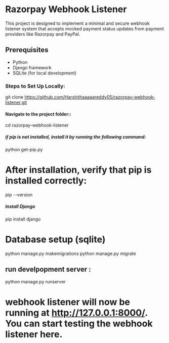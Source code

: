 # Razorpay Webhook Listener
This project is designed to implement a minimal and secure webhook listener system that accepts mocked payment status updates from payment providers like Razorpay and PayPal. 

## Prerequisites
- Python
- Django framework
- SQLite (for local development)

### Steps to Set Up Locally: 
git clone https://github.com/Harshithaaaaareddy05/razorpay-webhook-listener.git

#### Navigate to the project folder::
cd razorpay-webhook-listener

##### if pip is not installed, install it by running the following command:
python get-pip.py
# After installation, verify that pip is installed correctly: 
pip --version

##### Install Django
pip install django

# Database setup (sqlite) 
python manage.py makemigrations
python manage.py migrate

## run develpopment server :
python manage.py runserver
# webhook listener will now be running at http://127.0.0.1:8000/. You can start testing the webhook listener here.
